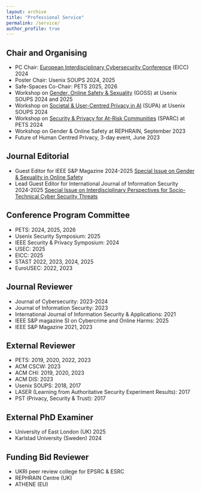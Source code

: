 ```yaml
---
layout: archive
title: "Professional Service"
permalink: /service/
author_profile: true
---
```


Chair and Organising
------
* PC Chair: [European Interdisciplinary Cybersecurity Conference](https://www.fvv.um.si/eicc2024/) (EICC) 2024
* Poster Chair: Usenix SOUPS 2024, 2025
* Safe-Spaces Co-Chair: PETS 2025, 2026
* Workshop on [Gender, Online Safety & Sexuality](https://gossworkshop.github.io) (GOSS) at Usenix SOUPS 2024 and 2025
* Workshop on [Societal & User-Centred Privacy in AI](https://supa-workshop.github.io/supa.github.io/#agenda) (SUPA) at Usenix SOUPS 2024
* Workshop on [Security & Privacy for At-Risk Communities](https://sparc-workshop.github.io) (SPARC) at PETS 2024
* Workshop on Gender & Online Safety at REPHRAIN, September 2023
* Future of Human Centred Privacy, 3-day event, June 2023

Journal Editorial
------
* Guest Editor for IEEE S&P Magazine 2024-2025 [Special Issue on Gender & Sexuality in Online Safety](https://www.computer.org/digital-library/magazines/sp/cfp-gender-and-sexuality-in-online-safety)
* Lead Guest Editor for International Journal of Information Security 2024-2025 [Special Issue on Interdisciplinary Perspectives for Socio-Technical Cyber Security Threats](https://link.springer.com/journal/10207/updates/26989596)

Conference Program Committee
------
*	PETS: 2024, 2025, 2026
*	Usenix Security Symposium: 2025
* IEEE Security & Privacy Symposium: 2024
* USEC: 2025
* EICC: 2025
* STAST 2022, 2023, 2024, 2025 
* EuroUSEC: 2022, 2023

Journal Reviewer 
------
* Journal of Cybersecurity: 2023-2024 
* Journal of Information Security: 2023
* International Journal of Information Security & Applications: 2021
* IEEE S&P magazine SI on Cybercrime and Online Harms: 2025
* IEEE S&P Magazine 2021, 2023

External Reviewer
------
* PETS: 2019, 2020, 2022, 2023
* ACM CSCW: 2023
* ACM CHI: 2019, 2020, 2023
* ACM DIS: 2023
* Usenix SOUPS: 2018, 2017
* LASER (Learning from Authoritative Security Experiment Results): 2017
* PST (Privacy, Security & Trust): 2017

External PhD Examiner
------
* University of East London (UK) 2025
* Karlstad University (Sweden) 2024

Funding Bid Reviewer
------
* UKRI peer review college for EPSRC & ESRC 
* REPHRAIN Centre (UK)
* ATHENE (EU)





 

